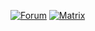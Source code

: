 [![Forum](https://img.shields.io/github/issues-search/merkle-crdt-ig/forum?label=forum&query=is%3Aissue&style=flat-square)](https://github.com/merkle-crdt-ig/forum)
[![Matrix](https://img.shields.io/matrix/merkle-crdt-ig?label=matrix%20chat&server_fqdn=matrix.org&style=flat-square)](https://matrix.to/#/#merkle-crdt-ig:matrix.org)
